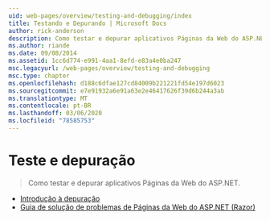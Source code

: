 ```yaml
---
uid: web-pages/overview/testing-and-debugging/index
title: Testando e Depurando | Microsoft Docs
author: rick-anderson
description: Como testar e depurar aplicativos Páginas da Web do ASP.NET.
ms.author: riande
ms.date: 09/08/2014
ms.assetid: 1cc6d774-e991-4aa1-8efd-e83a4e0ba247
msc.legacyurl: /web-pages/overview/testing-and-debugging
msc.type: chapter
ms.openlocfilehash: d188c6dfae127cd84009b221221fd54e197d6023
ms.sourcegitcommit: e7e91932a6e91a63e2e46417626f39d6b244a3ab
ms.translationtype: MT
ms.contentlocale: pt-BR
ms.lasthandoff: 03/06/2020
ms.locfileid: "78585753"
---
```

# <a name="testing-and-debugging"></a>Teste e depuração

> Como testar e depurar aplicativos Páginas da Web do ASP.NET.

- [Introdução à depuração](introduction-to-debugging.md)
- [Guia de solução de problemas de Páginas da Web do ASP.NET (Razor)](aspnet-web-pages-razor-troubleshooting-guide.md)
